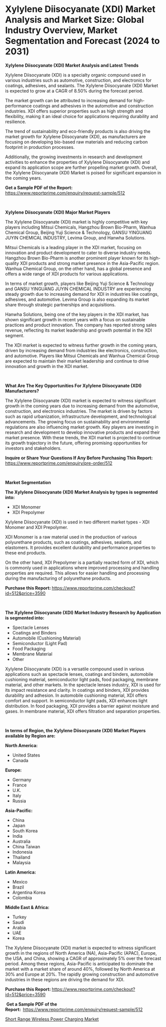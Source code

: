 <p><h1>Xylylene Diisocyanate (XDI) Market Analysis and Market Size: Global Industry Overview, Market Segmentation and Forecast (2024 to 2031)</h1></p><p><strong>Xylylene Diisocyanate (XDI) Market Analysis and Latest Trends</strong></p>
<p><p>Xylylene Diisocyanate (XDI) is a specialty organic compound used in various industries such as automotive, construction, and electronics for coatings, adhesives, and sealants. The Xylylene Diisocyanate (XDI) Market is expected to grow at a CAGR of 8.50% during the forecast period. </p><p>The market growth can be attributed to increasing demand for high-performance coatings and adhesives in the automotive and construction industries. XDI offers superior properties such as high strength and flexibility, making it an ideal choice for applications requiring durability and resilience. </p><p>The trend of sustainability and eco-friendly products is also driving the market growth for Xylylene Diisocyanate (XDI), as manufacturers are focusing on developing bio-based raw materials and reducing carbon footprint in production processes. </p><p>Additionally, the growing investments in research and development activities to enhance the properties of Xylylene Diisocyanate (XDI) and expand its application scope are further propelling market growth. Overall, the Xylylene Diisocyanate (XDI) Market is poised for significant expansion in the coming years.</p></p>
<p><strong>Get a Sample PDF of the Report:&nbsp;</strong> <a href="https://www.reportprime.com/enquiry/request-sample/512">https://www.reportprime.com/enquiry/request-sample/512</a></p>
<p>&nbsp;</p>
<p><strong>Xylylene Diisocyanate (XDI) Major Market Players</strong></p>
<p><p>The Xylylene Diisocyanate (XDI) market is highly competitive with key players including Mitsui Chemicals, Hangzhou Brown Bio-Pharm, Wanhua Chemical Group, Beijing Yuji Science & Technology, GANSU YINGUANG JUYIN CHEMICAL INDUSTRY, Levima Group, and Hanwha Solutions. </p><p>Mitsui Chemicals is a leading player in the XDI market, focusing on innovation and product development to cater to diverse industry needs. Hangzhou Brown Bio-Pharm is another prominent player known for its high-quality XDI products and strong market presence in the Asia-Pacific region. Wanhua Chemical Group, on the other hand, has a global presence and offers a wide range of XDI products for various applications.</p><p>In terms of market growth, players like Beijing Yuji Science & Technology and GANSU YINGUANG JUYIN CHEMICAL INDUSTRY are experiencing steady growth due to increasing demand for XDI in industries like coatings, adhesives, and automotive. Levima Group is also expanding its market share through strategic partnerships and acquisitions.</p><p>Hanwha Solutions, being one of the key players in the XDI market, has shown significant growth in recent years with a focus on sustainable practices and product innovation. The company has reported strong sales revenue, reflecting its market leadership and growth potential in the XDI segment.</p><p>The XDI market is expected to witness further growth in the coming years, driven by increasing demand from industries like electronics, construction, and automotive. Players like Mitsui Chemicals and Wanhua Chemical Group are expected to maintain their market leadership and continue to drive innovation and growth in the XDI market.</p></p>
<p>&nbsp;</p>
<p><strong>What Are The Key Opportunities For Xylylene Diisocyanate (XDI) Manufacturers?</strong></p>
<p><p>The Xylylene Diisocyanate (XDI) market is expected to witness significant growth in the coming years due to increasing demand from the automotive, construction, and electronics industries. The market is driven by factors such as rapid urbanization, infrastructure development, and technological advancements. The growing focus on sustainability and environmental regulations are also influencing market growth. Key players are investing in research and development to develop innovative products and expand their market presence. With these trends, the XDI market is projected to continue its growth trajectory in the future, offering promising opportunities for investors and stakeholders.</p></p>
<p><strong>Inquire or Share Your Questions If Any Before Purchasing This Report:</strong> <a href="https://www.reportprime.com/enquiry/pre-order/512">https://www.reportprime.com/enquiry/pre-order/512</a></p>
<p>&nbsp;</p>
<p><strong>Market Segmentation</strong></p>
<p><strong>The Xylylene Diisocyanate (XDI) Market Analysis by types is segmented into:</strong></p>
<p><ul><li>XDI Monomer</li><li>XDI Prepolymer</li></ul></p>
<p><p>Xylylene Diisocyanate (XDI) is used in two different market types - XDI Monomer and XDI Prepolymer. </p><p>XDI Monomer is a raw material used in the production of various polyurethane products, such as coatings, adhesives, sealants, and elastomers. It provides excellent durability and performance properties to these end products.</p><p>On the other hand, XDI Prepolymer is a partially reacted form of XDI, which is commonly used in applications where improved processing and handling properties are required. This allows for easier handling and processing during the manufacturing of polyurethane products.</p></p>
<p><strong>Purchase this Report:&nbsp;</strong><a href="https://www.reportprime.com/checkout?id=512&price=3590">https://www.reportprime.com/checkout?id=512&price=3590</a></p>
<p>&nbsp;</p>
<p><strong>The Xylylene Diisocyanate (XDI) Market Industry Research by Application is segmented into:</strong></p>
<p><ul><li>Spectacle Lenses</li><li>Coatings and Binders</li><li>Automobile (Cushioning Material)</li><li>Semiconductor (Light Pad)</li><li>Food Packaging</li><li>Membrane Material</li><li>Other</li></ul></p>
<p><p>Xylylene Diisocyanate (XDI) is a versatile compound used in various applications such as spectacle lenses, coatings and binders, automobile cushioning material, semiconductor light pads, food packaging, membrane material, and other markets. In the spectacle lenses industry, XDI is used for its impact resistance and clarity. In coatings and binders, XDI provides durability and adhesion. In automobile cushioning material, XDI offers comfort and support. In semiconductor light pads, XDI enhances light distribution. In food packaging, XDI provides a barrier against moisture and gases. In membrane material, XDI offers filtration and separation properties.</p></p>
<p>&nbsp;</p>
<p><strong>In terms of Region, the Xylylene Diisocyanate (XDI) Market Players available by Region are:</strong></p>
<p>
    <p> <strong> North America: </strong>
        <ul>
            <li>United States</li>
            <li>Canada</li>
        </ul>
        </p> 
    <p> <strong> Europe: </strong>
        <ul>
            <li>Germany</li>
            <li>France</li>
            <li>U.K.</li>
            <li>Italy</li>
            <li>Russia</li>
        </ul>
        </p> 
    <p> <strong> Asia-Pacific: </strong>
        <ul>
            <li>China</li>
            <li>Japan</li>
            <li>South Korea</li>
            <li>India</li>
            <li>Australia</li>
            <li>China Taiwan</li>
            <li>Indonesia</li>
            <li>Thailand</li>
            <li>Malaysia</li>
        </ul>
        </p> 
    <p> <strong> Latin America: </strong>
        <ul>
            <li>Mexico</li>
            <li>Brazil</li>
            <li>Argentina Korea</li>
            <li>Colombia</li>
        </ul>
        </p> 
    <p> <strong> Middle East & Africa: </strong>
        <ul>
            <li>Turkey</li>
            <li>Saudi</li>
            <li>Arabia</li>
            <li>UAE</li>
            <li>Korea</li>
        </ul>
    </p>
    </p>
<p><p>The Xylylene Diisocyanate (XDI) market is expected to witness significant growth in the regions of North America (NA), Asia-Pacific (APAC), Europe, the USA, and China, showing a CAGR of approximately 5% over the forecast period. Among these regions, Asia-Pacific is anticipated to dominate the market with a market share of around 40%, followed by North America at 30% and Europe at 20%. The rapidly growing construction and automotive industries in these regions are driving the demand for XDI.</p></p>
<p><strong>Purchase this Report: </strong><a href="https://www.reportprime.com/checkout?id=512&price=3590">https://www.reportprime.com/checkout?id=512&price=3590</a></p>
<p>&nbsp;<strong>Get a Sample PDF of the Report:&nbsp;&nbsp;</strong><a href="https://www.reportprime.com/enquiry/request-sample/512">https://www.reportprime.com/enquiry/request-sample/512</a></p>
<p><strong></strong></p>
<p><p><a href="https://pretty-mail-caf.notion.site/Short-Range-Wireless-Power-Charging-Market-Size-Reflecting-a-Forecast-Till-2031-Market-By-Type-By--65f3925bde434457b2435e2a1f0c19d9">Short Range Wireless Power Charging Market</a></p></p>